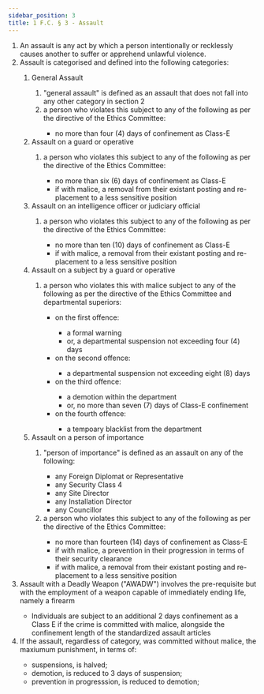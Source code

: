 ```yaml
---
sidebar_position: 3
title: 1 F.C. § 3 - Assault
---
```


<ol type="1">
	<li>An assault is any act by which a person intentionally or recklessly causes another to suffer or apprehend unlawful violence.</li>
	<li>Assault is categorised and defined into the following categories:</li>
	<ol style={{'list-style' : 'lower-alpha'}}>
		<li>General Assault</li>
		<ol style={{'list-style' : 'lower-roman'}}>
			<li>"general assault" is defined as an assault that does not fall into any other category in section 2</li>
			<li>a person who violates this subject to any of the following as per the directive of the Ethics Committee:</li>
			<ul>
				<li>no more than four (4) days of confinement as Class-E</li>
			</ul>
		</ol>
		<li>Assault on a guard or operative</li>
		<ol style={{'list-style' : 'lower-roman'}}>
			<li>a person who violates this subject to any of the following as per the directive of the Ethics Committee:</li>
			<ul>
				<li>no more than six (6) days of confinement as Class-E</li>
				<li>if with malice, a removal from their existant posting and re-placement to a less sensitive position</li>
			</ul>
		</ol>
		<li>Assault on an intelligence officer or judiciary official</li>
		<ol style={{'list-style' : 'lower-roman'}}>
			<li>a person who violates this subject to any of the following as per the directive of the Ethics Committee:</li>
			<ul>
				<li>no more than ten (10) days of confinement as Class-E</li>
				<li>if with malice, a removal from their existant posting and re-placement to a less sensitive position</li>
			</ul>
		</ol>
		<li>Assault on a subject by a guard or operative</li>
		<ol style={{'list-style' : 'lower-roman'}}>
			<li>a person who violates this with malice subject to any of the following as per the directive of the Ethics Committee and departmental superiors:</li>
			<ul>
				<li>on the first offence:</li>
				<ul>
					<li>a formal warning</li>
					<li>or, a departmental suspension not exceeding four (4) days</li>
				</ul>	
				<li>on the second offence:</li>
				<ul>
					<li>a departmental suspension not exceeding eight (8) days</li>
				</ul>	
				<li>on the third offence:</li>
				<ul>
					<li>a demotion within the department</li>
					<li>or, no more than seven (7) days of Class-E confinement</li>
				</ul>	
				<li>on the fourth offence:</li>
				<ul>
					<li>a tempoary blacklist from the department</li>
				</ul>	
			</ul>
		</ol>
		<li>Assault on a person of importance</li>
		<ol style={{'list-style' : 'lower-roman'}}>
			<li>"person of importance" is defined as an assault on any of the following:</li>
			<ul>
				<li>any Foreign Diplomat or Representative</li>
				<li>any Security Class 4</li>
				<li>any Site Director</li>
				<li>any Installation Director</li>
				<li>any Councillor</li>
			</ul>
			<li>a person who violates this subject to any of the following as per the directive of the Ethics Committee:</li>
			<ul>
				<li>no more than fourteen (14) days of  confinement as Class-E</li>
				<li>if with malice, a prevention in their progression in terms of their security clearance</li>
				<li>if with malice, a removal from their existant posting and re-placement to a less sensitive position</li>
			</ul>
		</ol>
	</ol>
	<li> Assault with a Deadly Weapon ("AWADW") involves the pre-requisite but with the employment of a weapon capable of immediately ending life, namely a firearm</li>
	<ul>
		<li>Individuals are subject to an additional 2 days confinement as a Class E if the crime is committed with malice, alongside the confinement length of the standardized assault articles</li>
	</ul>
	<li>If the assault, regardless of category, was committed without malice, the maxiumum punishment, in terms of:</li>
	<ul>
		<li>suspensions, is halved;</li>
		<li>demotion, is reduced to 3 days of suspension;</li>
		<li>prevention in progresssion, is reduced to demotion;</li>
	</ul>
</ol>

